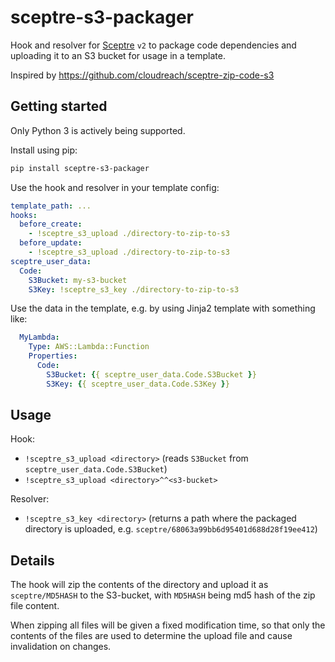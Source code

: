 # sceptre-s3-packager

Hook and resolver for [Sceptre](https://sceptre.cloudreach.com/latest/) `v2` to
package code dependencies and uploading it to an S3 bucket for usage in a
template.

Inspired by https://github.com/cloudreach/sceptre-zip-code-s3

## Getting started

Only Python 3 is actively being supported.

Install using pip:

```bash
pip install sceptre-s3-packager
```

Use the hook and resolver in your template config:

```yaml
template_path: ...
hooks:
  before_create:
    - !sceptre_s3_upload ./directory-to-zip-to-s3
  before_update:
    - !sceptre_s3_upload ./directory-to-zip-to-s3
sceptre_user_data:
  Code:
    S3Bucket: my-s3-bucket
    S3Key: !sceptre_s3_key ./directory-to-zip-to-s3
```

Use the data in the template, e.g. by using Jinja2 template with something
like:

```yaml
  MyLambda:
    Type: AWS::Lambda::Function
    Properties:
      Code:
        S3Bucket: {{ sceptre_user_data.Code.S3Bucket }}
        S3Key: {{ sceptre_user_data.Code.S3Key }}
```

## Usage

Hook:

- `!sceptre_s3_upload <directory>` (reads `S3Bucket` from
  `sceptre_user_data.Code.S3Bucket`)
- `!sceptre_s3_upload <directory>^^<s3-bucket>`

Resolver:

- `!sceptre_s3_key <directory>` (returns a path where the packaged
  directory is uploaded, e.g. `sceptre/68063a99bb6d95401d688d28f19ee412`)

## Details

The hook will zip the contents of the directory and upload it as
`sceptre/MD5HASH` to the S3-bucket, with `MD5HASH` being md5 hash of the zip
file content.

When zipping all files will be given a fixed modification time, so that only
the contents of the files are used to determine the upload file and cause
invalidation on changes.
